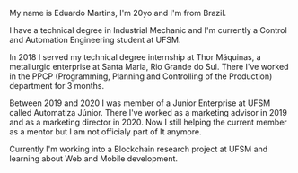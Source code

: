 My name is Eduardo Martins, I'm 20yo and I'm from Brazil.

I have a technical degree in Industrial Mechanic and I'm currently a Control and Automation Engineering student at UFSM.

In 2018 I served my technical degree internship at Thor Máquinas, a metallurgic enterprise at Santa Maria, Rio Grande do Sul. There I've worked in the PPCP (Programming, Planning and Controlling of the Production) department for 3 months.

Between 2019 and 2020 I was member of a Junior Enterprise at UFSM called Automatiza Júnior. There I've worked as a marketing advisor in 2019 and as a marketing director in 2020. Now I still helping the current member as a mentor but I am not officialy part of It anymore.

Currently I'm working into a Blockchain research project at UFSM and learning about Web and Mobile development.

